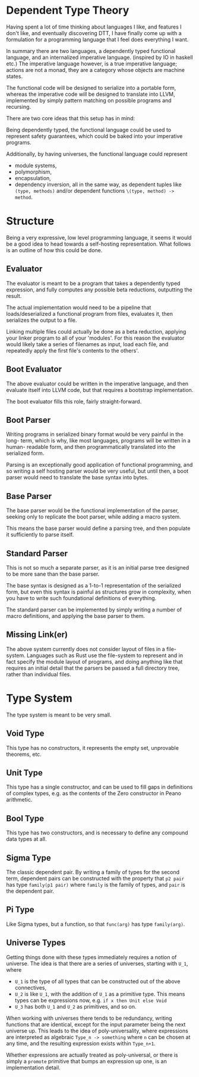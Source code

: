 
Dependent Type Theory
=====================

Having spent a lot of time thinking about languages I like, and features I
don't like, and eventually discovering DTT, I have finally come up with a
formulation for a programming language that I feel does everything I want.

In summary there are two languages, a dependently typed functional language,
and an internalized imperative language. (inspired by IO in haskell etc.)
The imperative language however, is a true imperative language; actions are not
a monad, they are a category whose objects are machine states.

The functional code will be designed to serialize into a portable form,
whereas the imperative code will be designed to translate into LLVM,
implemented by simply pattern matching on possible programs and recursing.

There are two core ideas that this setup has in mind:

Being dependently typed, the functional language could be used to represent
safety guarantees, which could be baked into your imperative programs.

Additionally, by having universes, the functional language could represent
 - module systems,
 - polymorphism,
 - encapsulation,
 - dependency inversion,
all in the same way, as dependent tuples like `(type, methods)` and/or
dependent functions `\(type, method) -> method`.

Structure
=========

Being a very expressive, low level programming language, it seems it would be
a good idea to head towards a self-hosting representation.
What follows is an outline of how this could be done.

Evaluator
---------

The evaluator is meant to be a program that takes a dependently typed
expression, and fully computes any possible beta reductions, outputting the
result.

The actual implementation would need to be a pipeline that loads/deserialized a
functional program from files, evaluates it, then serializes the output to a
file.

Linking multiple files could actually be done as a beta reduction, applying
your linker program to all of your 'modules'.
For this reason the evaluator would likely take a series of filenames as input,
load each file, and repeatedly apply the first file's contents to the others'.

Boot Evaluator
--------------

The above evaluator could be written in the imperative language, and then
evaluate itself into LLVM code, but that requires a bootstrap implementation.

The boot evaluator fills this role, fairly straight-forward.

Boot Parser
-----------

Writing programs in serialized binary format would be very painful in the long-
term, which is why, like most languages, programs will be written in a human-
readable form, and then programmatically translated into the serialized form.

Parsing is an exceptionally good application of functional programming, and so
writing a self hosting parser would be very useful, but until then, a boot
parser would need to translate the base syntax into bytes.

Base Parser
-----------

The base parser would be the functional implementation of the parser, seeking
only to replicate the boot parser, while adding a macro system.

This means the base parser would define a parsing tree, and then populate it
sufficiently to parse itself.

Standard Parser
---------------

This is not so much a separate parser, as it is an initial parse tree designed
to be more sane than the base parser.

The base syntax is designed as a 1-to-1 representation of the serialized form,
but even this syntax is painful as structures grow in complexity, when you have
to write such foundational definitions of everything.

The standard parser can be implemented by simply writing a number of macro
definitions, and applying the base parser to them.

Missing Link(er)
----------------

The above system currently does not consider layout of files in a file-system.
Languages such as Rust use the file-system to represent and in fact specify
the module layout of programs, and doing anything like that requires an initial
detail that the parsers be passed a full directory tree, rather than individual
files.

Type System
===========

The type system is meant to be very small.

Void Type
---------

This type has no constructors, it represents the empty set, unprovable
theorems, etc.

Unit Type
---------

This type has a single constructor, and can be used to fill gaps in definitions
of complex types, e.g. as the contents of the Zero constructor in Peano
arithmetic.

Bool Type
---------

This type has two constructors, and is necessary to define any compound data
types at all.

Sigma Type
----------

The classic dependent pair.
By writing a family of types for the second term, dependent pairs can be
constructed with the property that `p2 pair` has type `family(p1 pair)` where
`family` is the family of types, and `pair` is the dependent pair.

Pi Type
-------

Like Sigma types, but a function, so that `func(arg)` has type `family(arg)`.

Universe Types
--------------

Getting things done with these types immediately requires a notion of universe.
The idea is that there are a series of universes, starting with `U_1`, where
 - `U_1` is the type of all types that can be constructed out of the above
   connectives,
 - `U_2` is like `U_1`, with the addition of `U_1` as a primitive type.
   This means types can be expressions now, e.g. `if x then Unit else Void`
 - `U_3` has both `U_1` and `U_2` as primitives, and so on.

When working with universes there tends to be redundancy, writing functions
that are identical, except for the input parameter being the next universe up.
This leads to the idea of poly-universality, where expressions are interpreted
as algebraic `Type_n -> something` where `n` can be chosen at any time, and the
resulting expression exists within `Type_n+1`.

Whether expressions are actually treated as poly-universal, or there is simply
a `promote` primitive that bumps an expression up one, is an implementation
detail.


